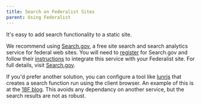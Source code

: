 ```yaml
---
title: Search on Federalist Sites
parent: Using Federalist
---
```


It's easy to add search functionality to a static site.

We recommend using [Search.gov][], a free site search and search analytics service for federal web sites. You will need to [register](https://search.usa.gov/signup) for Search.gov and follow their [instructions](https://search.gov/blog/go-live.html) to integrate this service with your Federalist site. For full details, visit [Search.gov][]. 

If you'd prefer another solution, you can configure a tool like [lunrjs](https://lunrjs.com/) that creates a search function run using the client browser. An example of this is at the [18F blog](https://18f.gsa.gov/blog/). This avoids any dependancy on another service, but the search results are not as robust.

[Search.gov]: https://search.gov/

